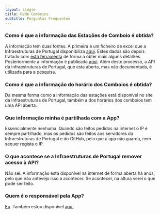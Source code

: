 ```yaml
---
layout: single
title: Rede Comboios
subtitle: Perguntas Frequentes
---
```


### Como é que a informação das Estações de Comboio é obtida?
A informação tem duas fontes. A primeira é um ficheiro de excel que a Infraestruturas de Portugal disponibiliza [aqui](https://dados.gov.pt/pt/datasets/estacoes-e-apeadeiros/). Estes dados são depois tratado com [esta ferramenta](https://github.com/joaoc-pires/macos-app-ptstations) de forma a obter mais alguns detalhes. Posteriormente a informação é publicada [aqui](https://dados.gov.pt/pt/datasets/estacoes-e-apeadeiros-dos-caminhos-de-ferro-portugueses/).
Além deste processo, a API da Infraestruturas de Portugal, que esta aberta, mas não documentada, é utilizada para a pesquisa.

### Como é que a informação do horário dos Comboios é obtida?
Da mesma forma como a informação das estações está disponível no site da Infraestruturas de Portugal, também a dos horários dos comboios tem uma API aberta.

### Que informação minha é partilhada com a App?
Essencialmente nenhuma. Quando são feitos pedidos na internet o IP é sempre partilhado, mas os pedidos são feitos aos servidores da Infraestruturas de Portugal e do GitHub, pelo que a app não guarda, nem sequer regista o IP.

### O que acontece se a Infraestruturas de Portugal remover acesso à API?
Não sei. A informação está disponível na internet de forma aberta há anos, pelo que não antevejo isso a acontecer. Se acontecer, na altura verei o que pode ser feito.

### Quem é o responsável pela App?
[Eu](https://joaopires.com). Também estou disponível [aqui](mailto:developer@joaopires.com).
